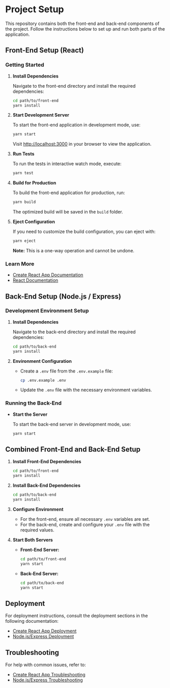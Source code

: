 
# Project Setup

This repository contains both the front-end and back-end components of the project. Follow the instructions below to set up and run both parts of the application.

## Front-End Setup (React)

### Getting Started

1. **Install Dependencies**

   Navigate to the front-end directory and install the required dependencies:

   ```sh
   cd path/to/front-end
   yarn install
   ```

2. **Start Development Server**

   To start the front-end application in development mode, use:

   ```sh
   yarn start
   ```

   Visit [http://localhost:3000](http://localhost:3000) in your browser to view the application.

3. **Run Tests**

   To run the tests in interactive watch mode, execute:

   ```sh
   yarn test
   ```

4. **Build for Production**

   To build the front-end application for production, run:

   ```sh
   yarn build
   ```

   The optimized build will be saved in the `build` folder.

5. **Eject Configuration**

   If you need to customize the build configuration, you can eject with:

   ```sh
   yarn eject
   ```

   **Note:** This is a one-way operation and cannot be undone.

### Learn More

- [Create React App Documentation](https://facebook.github.io/create-react-app/docs/getting-started)
- [React Documentation](https://reactjs.org/)

## Back-End Setup (Node.js / Express)

### Development Environment Setup


1. **Install Dependencies**

   Navigate to the back-end directory and install the required dependencies:

   ```sh
   cd path/to/back-end
   yarn install
   ```

2. **Environment Configuration**

   - Create a `.env` file from the `.env.example` file:

     ```sh
     cp .env.example .env
     ```

   - Update the `.env` file with the necessary environment variables.

### Running the Back-End

- **Start the Server**

  To start the back-end server in development mode, use:

  ```sh
  yarn start
  ```

## Combined Front-End and Back-End Setup

1. **Install Front-End Dependencies**

   ```sh
   cd path/to/front-end
   yarn install
   ```

2. **Install Back-End Dependencies**

   ```sh
   cd path/to/back-end
   yarn install
   ```

3. **Configure Environment**

   - For the front-end, ensure all necessary `.env` variables are set.
   - For the back-end, create and configure your `.env` file with the required values.

4. **Start Both Servers**

   - **Front-End Server:**

     ```sh
     cd path/to/front-end
     yarn start
     ```

   - **Back-End Server:**

     ```sh
     cd path/to/back-end
     yarn start
     ```

## Deployment

For deployment instructions, consult the deployment sections in the following documentation:

- [Create React App Deployment](https://facebook.github.io/create-react-app/docs/deployment)
- [Node.js/Express Deployment](https://expressjs.com/en/starter/faq.html)

## Troubleshooting

For help with common issues, refer to:

- [Create React App Troubleshooting](https://facebook.github.io/create-react-app/docs/troubleshooting)
- [Node.js/Express Troubleshooting](https://expressjs.com/en/starter/faq.html)
```

